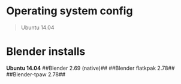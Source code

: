 Operating system config
============

>Ubuntu 14.04

Blender installs 
============

  **Ubuntu 14.04**
  ##Blender 2.69 (native)##
  ##Blender flatkpak 2.78##
  ##Blender-tpaw 2.78##
